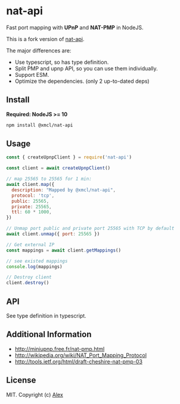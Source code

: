 # nat-api

Fast port mapping with **UPnP** and **NAT-PMP** in NodeJS.

This is a fork version of [nat-api](https://npmjs.org/nat-api).

The major differences are:

- Use typescript, so has type definition.
- Split PMP and upnp API, so you can use them individually.
- Support ESM.
- Optimize the dependencies. (only 2 up-to-dated deps)

## Install

**Required: NodeJS >= 10**

```sh
npm install @xmcl/nat-api
```

## Usage

```js
const { createUpnpClient } = require('nat-api')

const client = await createUpnpClient()

// map 25565 to 25565 for 1 min:
await client.map({
  description: "Mapped by @xmcl/nat-api",
  protocol: 'tcp',
  public: 25565,
  private: 25565,
  ttl: 60 * 1000,
})

// Unmap port public and private port 25565 with TCP by default
await client.unmap({ port: 25565 })

// Get external IP
const mappings = await client.getMappings()

// see existed mappings
console.log(mappings)

// Destroy client
client.destroy()
```

## API

See type definition in typescript.

## Additional Information

- http://miniupnp.free.fr/nat-pmp.html
- http://wikipedia.org/wiki/NAT_Port_Mapping_Protocol
- http://tools.ietf.org/html/draft-cheshire-nat-pmp-03


## License

MIT. Copyright (c) [Alex](https://github.com/alxhotel)

[nat-api-ti]: https://img.shields.io/travis/com/alxhotel/nat-api/master.svg
[nat-api-tu]: https://travis-ci.com/alxhotel/nat-api
[nat-api-ni]: https://img.shields.io/npm/v/nat-api.svg
[nat-api-nu]: https://npmjs.org/package/nat-api
[nat-api-di]: https://david-dm.org/alxhotel/nat-api/status.svg
[nat-api-du]: https://david-dm.org/alxhotel/nat-api
[standard-image]: https://img.shields.io/badge/code_style-standard-brightgreen.svg
[standard-url]: https://standardjs.com
